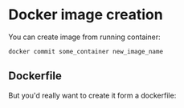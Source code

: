 Docker image creation
================================

You can create image from running container:

```
docker commit some_container new_image_name
```

## Dockerfile

But you'd really want to create it form a dockerfile:
